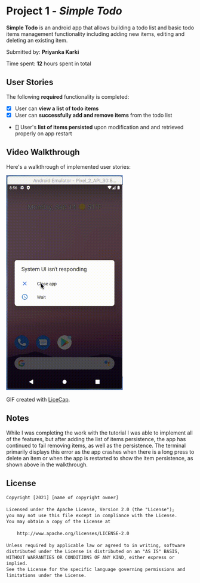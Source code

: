# Project 1 - *Simple Todo*

**Simple Todo** is an android app that allows building a todo list and basic todo items management functionality including adding new items, editing and deleting an existing item.

Submitted by: **Priyanka Karki**

Time spent: **12** hours spent in total

## User Stories

The following **required** functionality is completed:

* [x] User can **view a list of todo items**
* [x] User can **successfully add and remove items** from the todo list
* [] User's **list of items persisted** upon modification and and retrieved properly on app restart

## Video Walkthrough

Here's a walkthrough of implemented user stories:

<img src='https://github.com/priyankarki/simpleToDo/blob/master/walkthrough.gif' title='Video Walkthrough' width='' alt='Video Walkthrough' />

GIF created with [LiceCap](http://www.cockos.com/licecap/).

## Notes

While I was completing the work with the tutorial I was able to implement all of the features, but after adding the list of items persistence, the app has continued to fail removing items, as well as the persistence. The terminal primarily displays this error as the app crashes when there is a long press to delete an item or when the app is restarted to show the item persistence, as shown above in the walkthrough.

## License

    Copyright [2021] [name of copyright owner]

    Licensed under the Apache License, Version 2.0 (the "License");
    you may not use this file except in compliance with the License.
    You may obtain a copy of the License at

        http://www.apache.org/licenses/LICENSE-2.0

    Unless required by applicable law or agreed to in writing, software
    distributed under the License is distributed on an "AS IS" BASIS,
    WITHOUT WARRANTIES OR CONDITIONS OF ANY KIND, either express or implied.
    See the License for the specific language governing permissions and
    limitations under the License.
